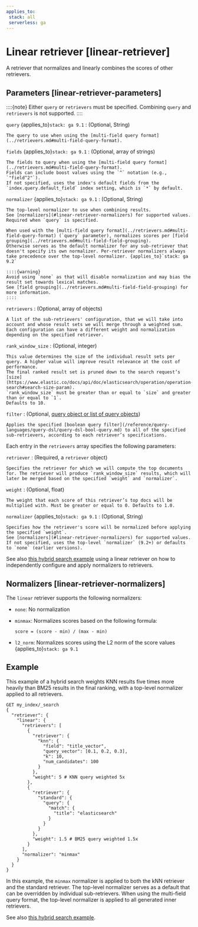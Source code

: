 ```yaml
---
applies_to:
 stack: all
 serverless: ga
---
```


# Linear retriever [linear-retriever]

A retriever that normalizes and linearly combines the scores of other retrievers.


## Parameters [linear-retriever-parameters]

::::{note}
Either `query` or `retrievers` must be specified.
Combining `query` and `retrievers` is not supported.
::::

`query` {applies_to}`stack: ga 9.1`
:   (Optional, String)

    The query to use when using the [multi-field query format](../retrievers.md#multi-field-query-format).

`fields` {applies_to}`stack: ga 9.1`
:   (Optional, array of strings)

    The fields to query when using the [multi-field query format](../retrievers.md#multi-field-query-format).
    Fields can include boost values using the `^` notation (e.g., `"field^2"`).
    If not specified, uses the index's default fields from the `index.query.default_field` index setting, which is `*` by default.

`normalizer` {applies_to}`stack: ga 9.1`
:   (Optional, String)

    The top-level normalizer to use when combining results.
    See [normalizers](#linear-retriever-normalizers) for supported values.
    Required when `query` is specified.
    
    When used with the [multi-field query format](../retrievers.md#multi-field-query-format) (`query` parameter), normalizes scores per [field grouping](../retrievers.md#multi-field-field-grouping).
    Otherwise serves as the default normalizer for any sub-retriever that doesn't specify its own normalizer. Per-retriever normalizers always take precedence over the top-level normalizer. {applies_to}`stack: ga 9.2`

    ::::{warning}
    Avoid using `none` as that will disable normalization and may bias the result set towards lexical matches.
    See [field grouping](../retrievers.md#multi-field-field-grouping) for more information.
    ::::
`retrievers`
:   (Optional, array of objects)

    A list of the sub-retrievers' configuration, that we will take into account and whose result sets we will merge through a weighted sum.
    Each configuration can have a different weight and normalization depending on the specified retriever.

`rank_window_size`
:   (Optional, integer)

    This value determines the size of the individual result sets per query. A higher value will improve result relevance at the cost of performance.
    The final ranked result set is pruned down to the search request’s [size](https://www.elastic.co/docs/api/doc/elasticsearch/operation/operation-search#search-size-param).
    `rank_window_size` must be greater than or equal to `size` and greater than or equal to `1`.
    Defaults to 10.

`filter`
:   (Optional, [query object or list of query objects](/reference/query-languages/querydsl.md))

    Applies the specified [boolean query filter](/reference/query-languages/query-dsl/query-dsl-bool-query.md) to all of the specified sub-retrievers, according to each retriever’s specifications.

Each entry in the `retrievers` array specifies the following parameters:

`retriever`
:   (Required, a `retriever` object)

    Specifies the retriever for which we will compute the top documents for. The retriever will produce `rank_window_size` results, which will later be merged based on the specified `weight` and `normalizer`.

`weight`
:   (Optional, float)

    The weight that each score of this retriever’s top docs will be multiplied with. Must be greater or equal to 0. Defaults to 1.0.

`normalizer` {applies_to}`stack: ga 9.1`
:   (Optional, String)

    Specifies how the retriever's score will be normalized before applying the specified `weight`.
    See [normalizers](#linear-retriever-normalizers) for supported values.
    If not specified, uses the top-level `normalizer` (9.2+) or defaults to `none` (earlier versions).

See also [this hybrid search example](retrievers-examples.md#retrievers-examples-linear-retriever) using a linear retriever on how to independently configure and apply normalizers to retrievers.

## Normalizers [linear-retriever-normalizers]

The `linear` retriever supports the following normalizers:

* `none`: No normalization
* `minmax`: Normalizes scores based on the following formula:

    ```
    score = (score - min) / (max - min)
    ```
* `l2_norm`: Normalizes scores using the L2 norm of the score values {applies_to}`stack: ga 9.1`

## Example

This example of a hybrid search weights KNN results five times more heavily than BM25 results in the final ranking, with a top-level normalizer applied to all retrievers.

```console
GET my_index/_search
{
  "retriever": {
    "linear": {
      "retrievers": [
        {
          "retriever": {
            "knn": {
              "field": "title_vector",
              "query_vector": [0.1, 0.2, 0.3],
              "k": 10,
              "num_candidates": 100
            }
          },
          "weight": 5 # KNN query weighted 5x
        },
        {
          "retriever": {
            "standard": {
              "query": {
                "match": {
                  "title": "elasticsearch"
                }
              }
            }
          },
          "weight": 1.5 # BM25 query weighted 1.5x
        }
      ],
      "normalizer": "minmax"
    }
  }
}
```

In this example, the `minmax` normalizer is applied to both the kNN retriever and the standard retriever. The top-level normalizer serves as a default that can be overridden by individual sub-retrievers. When using the multi-field query format, the top-level normalizer is applied to all generated inner retrievers.

See also [this hybrid search example](retrievers-examples.md#retrievers-examples-linear-retriever).
